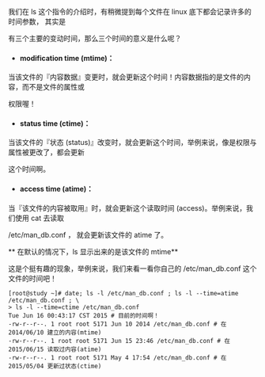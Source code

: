 我们在 ls 这个指令的介绍时，有稍微提到每个文件在 linux 底下都会记录许多的时间参数， 其实是

有三个主要的变动时间，那么三个时间的意义是什么呢？

* #### modification time \(**mtime**\)：

当该文件的『内容数据』变更时，就会更新这个时间！内容数据指的是文件的内容，而不是文件的属性或

权限喔！

* #### status time \(**ctime**\)：

当该文件的『状态 \(status\)』改变时，就会更新这个时间，举例来说，像是权限与属性被更改了，都会更新

这个时间啊。

* #### access time \(**atime**\)：

当『该文件的内容被取用』时，就会更新这个读取时间 \(access\)。举例来说，我们使用 cat 去读取

/etc/man\_db.conf ， 就会更新该文件的 atime 了。

** 在默认的情况下，ls 显示出来的是该文件的 mtime**

这是个挺有趣的现象，举例来说，我们来看一看你自己的 /etc/man\_db.conf 这个文件的时间吧！

```
[root@study ~]# date; ls -l /etc/man_db.conf ; ls -l --time=atime /etc/man_db.conf ; \
> ls -l --time=ctime /etc/man_db.conf
Tue Jun 16 00:43:17 CST 2015 # 目前的时间啊！
-rw-r--r--. 1 root root 5171 Jun 10 2014 /etc/man_db.conf # 在 2014/06/10 建立的内容(mtime)
-rw-r--r--. 1 root root 5171 Jun 15 23:46 /etc/man_db.conf # 在 2015/06/15 读取过内容(atime)
-rw-r--r--. 1 root root 5171 May 4 17:54 /etc/man_db.conf # 在 2015/05/04 更新过状态(ctime)
```



